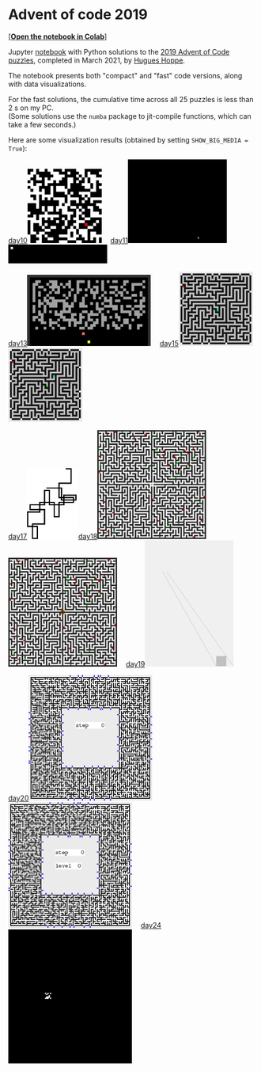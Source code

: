 <a name="top"></a>
# Advent of code 2019

[[**Open the notebook in Colab**]](https://colab.research.google.com/github/hhoppe/advent_of_code/blob/main/2019/advent_of_code_2019.ipynb)

Jupyter [notebook](https://github.com/hhoppe/advent_of_code/blob/main/2019/advent_of_code_2019.ipynb)
with Python solutions to the
[2019 Advent of Code puzzles](https://adventofcode.com/2019),
completed in March 2021,
by [Hugues Hoppe](http://hhoppe.com/).

The notebook presents both "compact" and "fast" code versions, along with data visualizations.

For the fast solutions, the cumulative time across all 25 puzzles is less than 2 s on my PC.<br/>
(Some solutions use the `numba` package to jit-compile functions, which can take a few seconds.)

Here are some visualization results (obtained by setting `SHOW_BIG_MEDIA = True`):

<p>
<a href="#day10">day10</a><img src="https://github.com/hhoppe/advent_of_code/raw/main/2019/results/day10.gif" width="150">&emsp;
<a href="#day11">day11</a><img src="https://github.com/hhoppe/advent_of_code/raw/main/2019/results/day11a.gif" width="200">
<img src="https://github.com/hhoppe/advent_of_code/raw/main/2019/results/day11b.gif" width="200">
</p>
<p>
<a href="#day13">day13</a><img src="https://github.com/hhoppe/advent_of_code/raw/main/2019/results/day13.gif" width="250">&emsp;
<a href="#day15">day15</a><img src="https://github.com/hhoppe/advent_of_code/raw/main/2019/results/day15a.gif" width="150">
<img src="https://github.com/hhoppe/advent_of_code/raw/main/2019/results/day15b.gif" width="150">
</p>
<p>
<a href="#day17">day17</a><img src="https://github.com/hhoppe/advent_of_code/raw/main/2019/results/day17.png" width="100">
<a href="#day18">day18</a><img src="https://github.com/hhoppe/advent_of_code/raw/main/2019/results/day18a.gif" width="220">
<img src="https://github.com/hhoppe/advent_of_code/raw/main/2019/results/day18b.gif" width="220">&emsp;
<a href="#day19">day19</a><img src="https://github.com/hhoppe/advent_of_code/raw/main/2019/results/day19b.png" width="180">
</p>
<p>
<a href="#day20">day20</a><img src="https://github.com/hhoppe/advent_of_code/raw/main/2019/results/day20a.gif" width="250">
<img src="https://github.com/hhoppe/advent_of_code/raw/main/2019/results/day20b.gif" width="250">&emsp;
<a href="#day24">day24</a><img src="https://github.com/hhoppe/advent_of_code/raw/main/2019/results/day24.gif" width="250">
</p>
